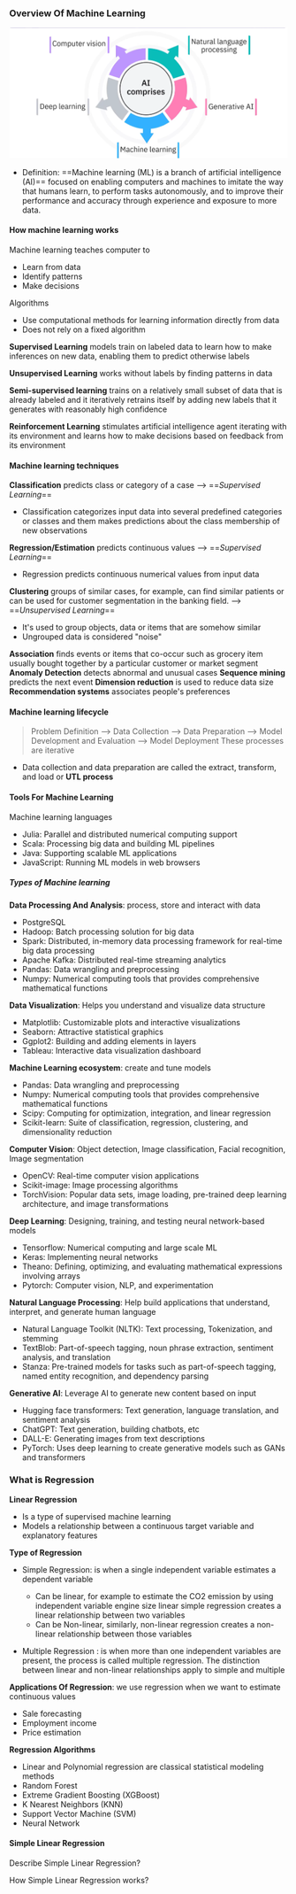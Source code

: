 
### Overview Of Machine Learning
![alt text](./images/ai-comprise.png)

- Definition: ==Machine learning (ML) is a branch of artificial intelligence (AI)== focused on enabling computers and machines to imitate the way that humans learn, to perform tasks autonomously, and to improve their performance and accuracy through experience and exposure to more data.

#### How machine learning works
Machine learning teaches computer to
- Learn from data
- Identify patterns
- Make decisions

Algorithms
- Use computational methods for learning information directly from data
- Does not rely on a fixed algorithm

**Supervised Learning** models train on labeled data to learn how to make inferences on new data, enabling them to predict otherwise labels

**Unsupervised Learning** works without labels by finding patterns in data

**Semi-supervised learning** trains on a relatively small subset of data that is already labeled and it iteratively retrains itself by adding new labels that it generates with reasonably high confidence

**Reinforcement Learning** stimulates artificial intelligence agent iterating with its environment and learns how to make decisions based on feedback from its environment

#### Machine learning techniques

**Classification** predicts class or category of a case --> ==*Supervised Learning*==
- Classification categorizes input data into several predefined categories or classes and them makes predictions about the class membership of new observations

**Regression/Estimation** predicts continuous values --> ==*Supervised Learning*==
- Regression predicts continuous numerical values from input data

**Clustering** groups of similar cases, for example, can find similar patients or can be used for customer segmentation in the banking field. --> ==*Unsupervised Learning*==
- It's used to group objects, data or items that are somehow similar
- Ungrouped data is considered "noise"

**Association** finds events or items that co-occur such as grocery item usually bought together by a particular customer or market segment
**Anomaly Detection** detects abnormal and unusual cases
**Sequence mining** predicts the next event
**Dimension reduction** is used to reduce data size
**Recommendation systems** associates people's preferences


#### Machine learning lifecycle

> Problem Definition --> Data Collection --> Data Preparation --> Model Development and Evaluation --> Model Deployment 
> These processes are iterative
- Data collection and data preparation are called the extract, transform, and load or **UTL process**

#### Tools For Machine Learning

Machine learning languages
- Julia: Parallel and distributed numerical computing support
- Scala: Processing big data and building ML pipelines
- Java: Supporting scalable ML applications
- JavaScript: Running ML models in web browsers

##### Types of Machine learning

**Data Processing And Analysis**: process, store and interact with data
- PostgreSQL
- Hadoop: Batch processing solution for big data
- Spark: Distributed, in-memory data processing framework for real-time big data processing
- Apache Kafka: Distributed real-time streaming analytics
- Pandas: Data wrangling and preprocessing
- Numpy: Numerical computing tools that provides comprehensive mathematical functions

**Data Visualization**: Helps you understand and visualize data structure
- Matplotlib: Customizable plots and interactive visualizations
- Seaborn: Attractive statistical graphics
- Ggplot2: Building and adding elements in layers
- Tableau: Interactive data visualization dashboard

**Machine Learning ecosystem**: create and tune models
- Pandas: Data wrangling and preprocessing
- Numpy: Numerical computing tools that provides comprehensive mathematical functions
- Scipy: Computing for optimization, integration, and linear regression
- Scikit-learn: Suite of classification, regression, clustering, and dimensionality reduction

**Computer Vision**: Object detection, Image classification, Facial recognition, Image segmentation
- OpenCV: Real-time computer vision applications
- Scikit-image: Image processing algorithms
- TorchVision: Popular data sets, image loading, pre-trained deep learning architecture, and image transformations


**Deep Learning**: Designing, training, and testing neural network-based models
- Tensorflow: Numerical computing and large scale ML
- Keras: Implementing neural networks
- Theano: Defining, optimizing, and evaluating mathematical expressions involving arrays
- Pytorch: Computer vision, NLP, and experimentation

**Natural Language Processing**: Help build applications that understand, interpret, and generate human language
- Natural Language Toolkit (NLTK): Text processing, Tokenization, and stemming
- TextBlob: Part-of-speech tagging, noun phrase extraction, sentiment analysis, and translation
- Stanza: Pre-trained models for tasks such as part-of-speech tagging, named entity recognition, and dependency parsing 

**Generative AI**: Leverage AI to generate new content based on input
- Hugging face transformers: Text generation, language translation, and sentiment analysis
- ChatGPT: Text generation, building chatbots, etc
- DALL-E: Generating images from text descriptions
- PyTorch: Uses deep learning to create generative models such as GANs and transformers




### What is Regression

**Linear Regression**
- Is a type of supervised machine learning
- Models a relationship between a continuous target variable and explanatory features

**Type of Regression**
- Simple Regression: is when a single independent variable estimates a dependent variable
    - Can be linear, for example to estimate the CO2 emission by using independent variable engine size linear simple regression creates a linear relationship between two variables
    - Can be Non-linear, similarly, non-linear regression creates a non-linear relationship between those variables

- Multiple Regression : is when more than one independent variables are present, the process is called multiple regression. The distinction between linear and non-linear relationships apply to simple and multiple

**Applications Of Regression**: we use regression when we want to estimate continuous values
- Sale forecasting
- Employment income
- Price estimation

**Regression Algorithms**
- Linear and Polynomial regression are classical statistical modeling methods
- Random Forest 
- Extreme Gradient Boosting (XGBoost)
- K Nearest Neighbors (KNN)
- Support Vector Machine (SVM)
- Neural Network

#### Simple Linear Regression
Describe Simple Linear Regression?

How Simple Linear Regression works?











